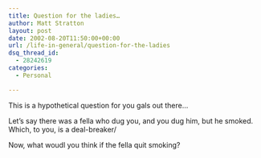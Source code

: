 ```yaml
---
title: Question for the ladies…
author: Matt Stratton
layout: post
date: 2002-08-20T11:50:00+00:00
url: /life-in-general/question-for-the-ladies
dsq_thread_id:
  - 28242619
categories:
  - Personal

---
```

This is a hypothetical question for you gals out there&#8230;

Let&#8217;s say there was a fella who dug you, and you dug him, but he smoked. Which, to you, is a deal-breaker/
  
Now, what woudl you think if the fella quit smoking?